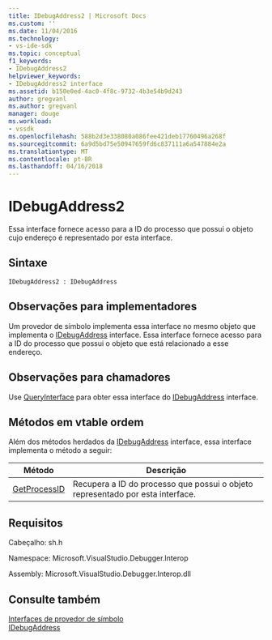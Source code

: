 ```yaml
---
title: IDebugAddress2 | Microsoft Docs
ms.custom: ''
ms.date: 11/04/2016
ms.technology:
- vs-ide-sdk
ms.topic: conceptual
f1_keywords:
- IDebugAddress2
helpviewer_keywords:
- IDebugAddress2 interface
ms.assetid: b150e0ed-4ac0-4f8c-9732-4b3e54b9d243
author: gregvanl
ms.author: gregvanl
manager: douge
ms.workload:
- vssdk
ms.openlocfilehash: 588b2d3e338080a086fee421deb17760496a268f
ms.sourcegitcommit: 6a9d5bd75e50947659fd6c837111a6a547884e2a
ms.translationtype: MT
ms.contentlocale: pt-BR
ms.lasthandoff: 04/16/2018
---
```

# <a name="idebugaddress2"></a>IDebugAddress2
Essa interface fornece acesso para a ID do processo que possui o objeto cujo endereço é representado por esta interface.  
  
## <a name="syntax"></a>Sintaxe  
  
```  
IDebugAddress2 : IDebugAddress  
```  
  
## <a name="notes-for-implementers"></a>Observações para implementadores  
 Um provedor de símbolo implementa essa interface no mesmo objeto que implementa o [IDebugAddress](../../../extensibility/debugger/reference/idebugaddress.md) interface. Essa interface fornece acesso para a ID do processo que possui o objeto que está relacionado a esse endereço.  
  
## <a name="notes-for-callers"></a>Observações para chamadores  
 Use [QueryInterface](/cpp/atl/queryinterface) para obter essa interface do [IDebugAddress](../../../extensibility/debugger/reference/idebugaddress.md) interface.  
  
## <a name="methods-in-vtable-order"></a>Métodos em vtable ordem  
 Além dos métodos herdados da [IDebugAddress](../../../extensibility/debugger/reference/idebugaddress.md) interface, essa interface implementa o método a seguir:  
  
|Método|Descrição|  
|------------|-----------------|  
|[GetProcessID](../../../extensibility/debugger/reference/idebugaddress2-getprocessid.md)|Recupera a ID do processo que possui o objeto representado por esta interface.|  
  
## <a name="requirements"></a>Requisitos  
 Cabeçalho: sh.h  
  
 Namespace: Microsoft.VisualStudio.Debugger.Interop  
  
 Assembly: Microsoft.VisualStudio.Debugger.Interop.dll  
  
## <a name="see-also"></a>Consulte também  
 [Interfaces de provedor de símbolo](../../../extensibility/debugger/reference/symbol-provider-interfaces.md)   
 [IDebugAddress](../../../extensibility/debugger/reference/idebugaddress.md)